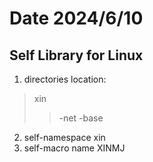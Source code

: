 # Date 2024/6/10
## Self Library for Linux
1. directories location:
> xin
>> -net
>> -base

2. self-namespace xin
3. self-macro name XINMJ